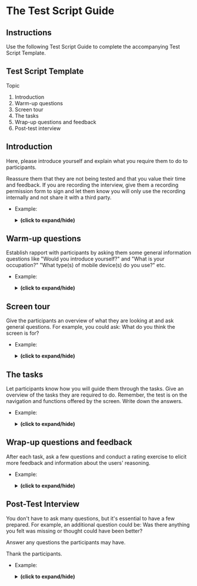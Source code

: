 # The Test Script Guide

## Instructions

Use the following Test Script Guide to complete the accompanying Test Script Template.

## Test Script Template
Topic
1. Introduction
2. Warm-up questions
3. Screen tour
4. The tasks
5. Wrap-up questions and feedback
6. Post-test interview

## Introduction

Here, please introduce yourself and explain what you require them to do to participants.

Reassure them that they are not being tested and that you value their time and feedback. If you are recording the interview, give them a recording permission form to sign and let them know you will only use the recording internally and not share it with a third party.

- Example:
  
  <details close>
  <summary><b>(click to expand/hide)</b></summary>
  <!-- MarkdownTOC -->

  Hi _________, how are you? I appreciate you taking time out of your day to participate in this session today. My name’s _______ and I’m _______(your role).

  Let me explain how this will work before we begin. I'd like to ask you some questions about yourself and your relevant experience. Then, you will examine the wireframe navigation. Once you've completed this, I'd like to hear your honest feedback about your experience with our online food delivery interface.

  You don't have to worry about making mistakes because we are only testing the navigation and functionality, not you. We're running this usability test to see how users interact with our service and collect their insights. It will be a big help to us.

  Is there anything else you want to ask before we get going?

  Finally, I’d like to ensure you’re comfortable with me recording today’s session. Is this okay with you? It’s recorded so I can be sure I have captured all your feedback. I'm only going to share it with our team internally and the data will only be used for improving the product, we won't share it with anyone outside. Is that ok with you?

  [Give them a recording permission form to sign]
    So I’ll now begin recording the audio and review some background questions  

  
  <!-- /MarkdownTOC -->
  </details>

## Warm-up questions

Establish rapport with participants by asking them some general information questions like "Would you introduce yourself?" and "What is your occupation?" "What type(s) of mobile device(s) do you use?" etc.

- Example:

  <details close>
  <summary><b>(click to expand/hide)</b></summary>
  <!-- MarkdownTOC -->

  - To begin, what is your profession?
  - What do you do during the day?
  - What kinds of websites do you frequently visit when you surf the web?
  - What type(s) of mobile device(s) do you use, such as smartphones or tablets?
  - What do you spend your time doing on your devices?
  - Do you have any favorite websites or mobile applications?
  
  <!-- /MarkdownTOC -->
  </details>

## Screen tour

Give the participants an overview of what they are looking at and ask general questions. For example, you could ask: What do you think the screen is for?

- Example:

  <details close>
  <summary><b>(click to expand/hide)</b></summary>
  <!-- MarkdownTOC -->

  - That's fantastic. 
  - We've completed the questions, and the next step is to begin looking at things.
  - First, I'd like you to look at the product details screen and tell me what you think of it: what you can do here and what it is for.
  
  <!-- /MarkdownTOC -->
  </details>

## The tasks

Let participants know how you will guide them through the tasks. Give an overview of the tasks they are required to do. Remember, the test is on the navigation and functions offered by the screen. Write down the answers.

- Example:

  <details close>
  <summary><b>(click to expand/hide)</b></summary>
  <!-- MarkdownTOC -->

  We're now ready to start the test. I'd like to remind you of a few things. You can use the software as naturally as possible on your own, as if no one is watching.

  Please think aloud as you're using our program. I'm going to ask you to do these tasks without using Search. We want to hear your opinions, like where you're navigating on the page, why you would click there, and what you expect to happen when you do click. If you have any questions during the test, I'll try to answer them when we're done.

  I'm now going to read the test steps aloud, and give you a printed copy. The steps are:

  1. Do you know how to navigate to other pages?
  2. What do you expect the basket icon is for?
  3. Can you find a way of returning to the previous page?
  4. Do you understand how to customize the order?
  5. What does the + 1 – mean at the lower end of the screen?
  6. If you make a mistake, can you rectify it?
  7. What is the Checkout button supposed to do?

  <!-- /MarkdownTOC -->
  </details>

## Wrap-up questions and feedback

After each task, ask a few questions and conduct a rating exercise to elicit more feedback and information about the users' reasoning.

- Example:

  <details close>
  <summary><b>(click to expand/hide)</b></summary>
  <!-- MarkdownTOC -->

  - How was your experience completing these tasks?
  - What do you think of the location of the features and information?
  - I would like you to rate the tasks one by one
  - On a scale of 1 to 5, how difficult would you rate it? Why?
  - Was there anything complicated about the task?
  - Were things exactly as you expected?   

  <!-- /MarkdownTOC -->
  </details>


## Post-Test Interview

You don't have to ask many questions, but it's essential to have a few prepared. For example, an additional question could be: Was there anything you felt was missing or thought could have been better?

Answer any questions the participants may have.

Thank the participants.

- Example:

  <details close>
  <summary><b>(click to expand/hide)</b></summary>
  <!-- MarkdownTOC -->

  - Do you have any questions?
  - Was there anything you felt was missing or thought could have been better? 
  - Thank you again for taking the time out of your day to participate in this study with us. Your input today will be beneficial to us. 

  <!-- /MarkdownTOC -->
  </details>
